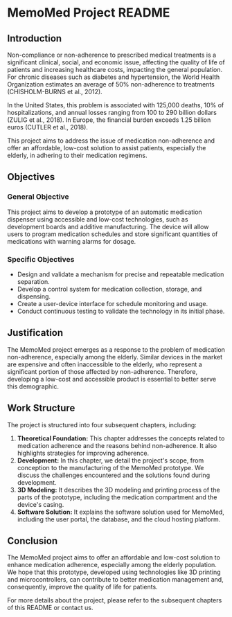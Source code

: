 # MemoMed Project README

## Introduction
Non-compliance or non-adherence to prescribed medical treatments is a significant clinical, social, and economic issue, affecting the quality of life of patients and increasing healthcare costs, impacting the general population. For chronic diseases such as diabetes and hypertension, the World Health Organization estimates an average of 50% non-adherence to treatments (CHISHOLM-BURNS et al., 2012).

In the United States, this problem is associated with 125,000 deaths, 10% of hospitalizations, and annual losses ranging from 100 to 290 billion dollars (ZULIG et al., 2018). In Europe, the financial burden exceeds 1.25 billion euros (CUTLER et al., 2018).

This project aims to address the issue of medication non-adherence and offer an affordable, low-cost solution to assist patients, especially the elderly, in adhering to their medication regimens.

## Objectives
### General Objective
This project aims to develop a prototype of an automatic medication dispenser using accessible and low-cost technologies, such as development boards and additive manufacturing. The device will allow users to program medication schedules and store significant quantities of medications with warning alarms for dosage.

### Specific Objectives
- Design and validate a mechanism for precise and repeatable medication separation.
- Develop a control system for medication collection, storage, and dispensing.
- Create a user-device interface for schedule monitoring and usage.
- Conduct continuous testing to validate the technology in its initial phase.

## Justification
The MemoMed project emerges as a response to the problem of medication non-adherence, especially among the elderly. Similar devices in the market are expensive and often inaccessible to the elderly, who represent a significant portion of those affected by non-adherence. Therefore, developing a low-cost and accessible product is essential to better serve this demographic.

## Work Structure
The project is structured into four subsequent chapters, including:
1. **Theoretical Foundation:** This chapter addresses the concepts related to medication adherence and the reasons behind non-adherence. It also highlights strategies for improving adherence.
2. **Development:** In this chapter, we detail the project's scope, from conception to the manufacturing of the MemoMed prototype. We discuss the challenges encountered and the solutions found during development.
3. **3D Modeling:** It describes the 3D modeling and printing process of the parts of the prototype, including the medication compartment and the device's casing.
4. **Software Solution:** It explains the software solution used for MemoMed, including the user portal, the database, and the cloud hosting platform.

## Conclusion
The MemoMed project aims to offer an affordable and low-cost solution to enhance medication adherence, especially among the elderly population. We hope that this prototype, developed using technologies like 3D printing and microcontrollers, can contribute to better medication management and, consequently, improve the quality of life for patients.

For more details about the project, please refer to the subsequent chapters of this README or contact us.
